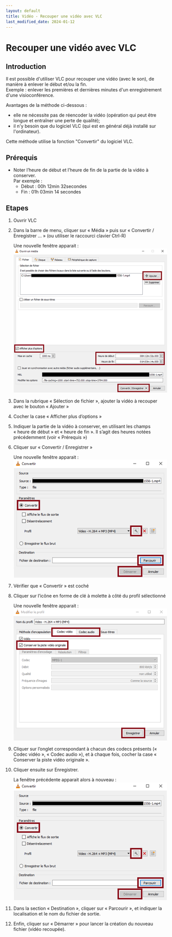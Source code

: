 ```yaml
---
layout: default
title: Vidéo - Recouper une vidéo avec VLC
last_modified_date: 2024-01-12
---
```

# Recouper une vidéo avec VLC
## Introduction

Il est possible d'utiliser VLC pour recouper une vidéo (avec le son), de manière à enlever le début et/ou la fin.  
Exemple : enlever les premières et dernières minutes d'un enregistrement d'une visioconférence.  

Avantages de la méthode ci-dessous :
- elle ne nécessite pas de réencoder la vidéo (opération qui peut être longue et entraîner une perte de qualité);
- il n'y besoin que du logiciel VLC (qui est en général déjà installé sur l'ordinateur).  

Cette méthode utilise la fonction "Convertir" du logiciel VLC.

## Prérequis
- Noter l’heure de début et l’heure de fin de la partie de la vidéo à conserver.  
  Par exemple :
	- Début : 00h 12min 32secondes
	- Fin : 01h 03min 14 secondes

## Etapes
1. Ouvrir VLC
2. Dans la barre de menu, cliquer sur « Média » puis sur « Convertir / Enregistrer … »
    (ou utiliser le raccourci clavier Ctrl-R)
    
    Une nouvelle fenêtre apparait :
    ![](IMG_VLC-recouper-video-1.png)
    
3. Dans la rubrique « Sélection de fichier », ajouter la vidéo à recouper avec le bouton « Ajouter »  
4. Cocher la case « Afficher plus d’options »  
5. Indiquer la partie de la vidéo à conserver, en utilisant les champs « heure de début » et « heure de fin ». Il s’agit des heures notées précédemment (voir « Prérequis »)
6. Cliquer sur « Convertir / Enregistrer »
    
    Une nouvelle fenêtre apparait :
    ![](IMG_VLC-recouper-video-2.png)
    
7. Vérifier que « Convertir » est coché
8. Cliquer sur l’icône en forme de clé à molette à côté du profil sélectionné
    
    Une nouvelle fenêtre apparait :
    ![](IMG_VLC-recouper-video-3.png)
    
9. Cliquer sur l’onglet correspondant à chacun des codecs présents (« Codec vidéo », « Codec audio »), et à chaque fois, cocher la case « Conserver la piste vidéo originale ».
10. Cliquer ensuite sur Enregistrer.
    
    La fenêtre précédente apparait alors à nouveau :
    ![](IMG_VLC-recouper-video-2.png)
11. Dans la section « Destination », cliquer sur « Parcourir », et indiquer la localisation et le nom du fichier de sortie.  
12. Enfin, cliquer sur « Démarrer » pour lancer la création du nouveau fichier (vidéo recoupée).  
